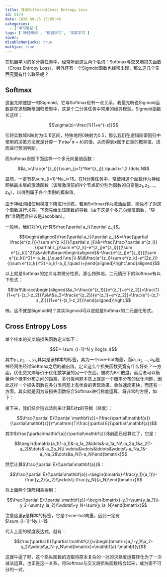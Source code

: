 ```yaml
---
title: 浅谈Softmax与Cross Entropy Loss
id: 5174
date: 2020-09-25 13:05:46
categories:
  - ['学习笔记']
tags: ['神经网络', '机器学习', '深度学习']
cover: 
disableNunjucks: true
mathjax: true
---
```


在机器学习的多分类任务中，经常听到这么两个名词：Softmax与交叉熵损失函数（Cross Entropy Loss），另外还有一个Sigmoid函数也经常出现，那么这几个东西究竟有什么联系呢？

## Softmax


这里先顺便提一句Sigmoid，它与Softmax也有一点关系。我最先听说Sigmoid函数是在逻辑斯蒂回归模型中，这是个二分类任务中常用的经典模型。Sigmoid函数长这样：


$$\sigma(z)=\frac{1}{1+e^{-z}}$$


它将实数域$\mathbb{R}$映射为(0,1)区间，特殊地将0映射为0.5，那么我们在逻辑斯蒂回归中使用的决策方法就是计算一下$\sigma(\mathbf{\omega}^T\mathbf{x}+b)$的值，从而得到$\mathbf{x}$属于正类的概率值，进而进行预测判断。


而Softmax则是下面这样一个多元向量值函数：


$$a_i=\frac{e^{z_i}}{\sum_{j=1}^Ne^{z_j}},\quad i=1,2,\dots,N$$


显然，一定有$\sum_{i=1}^Na_i=1$。在N分类任务中，常使用这个函数作为神经网络最末层的激活函数（该层激活前的N个节点即分别为函数的自变量$z_1,z_2,\dots,z_N$），以得到属于各个类别的概率值。


由于神经网络使用梯度下降进行训练，若用Softmax作为激活函数，则免不了对这个函数进行求导，下面先给出该函数的导数（由于这是个多元向量值函数，“导数”准确而言应该是Jacobian）。


一般地，我们对$\forall i,j$计算$\frac{\partial a_i}{\partial z_j}$。


$$\begin{aligned}\frac{\partial a_i}{\partial z_j}&=\frac{\partial \frac{e^{z_i}}{\sum e^{z_k}}}{\partial z_j}\\&=\frac{\frac{\partial e^{z_i}}{\partial z_j}\sum e^{z_k}-e^{z_j}e^{z_i}}{(\sum e^{z_k})^2}\\&=\left\lbrace\begin{aligned}&-\frac{e^{z_j}e^{z_i}}{(\sum e^{z_k})^2}=-a_ia_j,\quad i\ne j\\ &\\&\frac{e^{z_i}\sum e^{z_k}-e^{2z_i}}{(\sum e^{z_k})^2}=a_i(1-a_i),\quad i=j\end{aligned}\right.\end{aligned}$$


以上就是Softmax的定义与其微分性质，那么特殊地，二元情形下的Softmax有以下形式：


$$\left\lbrace\begin{aligned}&a_1=\frac{e^{z_1}}{e^{z_1}+e^{z_2}}=\frac{1}{1+e^{-(z_1-z_2)}}\\&\\&a_2=\frac{e^{z_2}}{e^{z_1}+e^{z_2}}=\frac{e^{-(z_1-z_2)}}{1+e^{-(z_1-z_2)}}\end{aligned}\right.$$


咦，这不就是Sigmoid吗？其实Sigmoid可以说就是Softmax的二元退化形式。


## Cross Entropy Loss


单个样本的交叉熵损失函数定义如下：


$$E=-\sum_{i=1}^N y_ilog(a_i)$$


其中$y_1,y_2,\dots,y_N$其实是该样本的标签，其为一个one-hot向量，而$a_i,a_2,\dots,a_N$是神经网络经过Softmax之后的输出值。定义这么个损失函数究竟有什么好处？一方面，优化交叉熵等价于优化数学里的另一个东西，被称为K-L散度，而后者可以衡量两个概率分布之间的距离，多分类问题本质上就是一个概率分布的优化问题，因此这样一个损失函数在多分类问题上有优良的表现效果，收敛速度更快，而还有一方面，其实就是因为该损失函数结合Softmax进行梯度运算，将非常的方便，如下：


接下来，我们结合链式法则来计算$E$对$\mathbf{z}$的导数（梯度）：


$$\frac{\partial E}{\partial \mathbf{z}}=(\frac{\partial\mathbf{a}}{\partial\mathbf{z}})^\mathrm{T}\frac{\partial E}{\partial \mathbf{a}}$$


其中$\frac{\partial\mathbf{a}}{\partial\mathbf{z}}$前面已经算过了，它是：


$$\begin{bmatrix}a_1(1-a_1)&-a_1a_2&\dots&-a_1a_N\\-a_2a_1&a_2(1-a_2)&\dots&-a_2a_N\\ \vdots&\vdots&\ddots&\vdots\\-a_Na_1&-a_Na_2&\dots&a_N(1-a_N)\end{bmatrix}$$


然后计算$\frac{\partial E}{\partial\mathbf{a}}$：


$$\frac{\partial E}{\partial\mathbf{a}}=\begin{bmatrix}-\frac{y_1}{a_1}\\-\frac{y_2}{a_2}\\\vdots\\-\frac{y_N}{a_N}\end{bmatrix}$$


将上面两个矩阵相乘得到：


$$\frac{\partial E}{\partial \mathbf{z}}=\begin{bmatrix}-y_1+\sum{y_ia_1}\\-y_2+\sum{y_ia_2}\\\vdots\\-y_N+\sum{y_ia_N}\end{bmatrix}$$


注意这里$\mathbf{y}$是样本的标签，它是个one-hot向量，因此一定有$\sum_{i=1}^Ny_i=1$


代入上面的梯度表达式，就有：


$$\frac{\partial E}{\partial \mathbf{z}}=\begin{bmatrix}a_1-y_1\\a_2-y_2\\\vdots\\a_N-y_N\end{bmatrix}=\mathbf{a}-\mathbf{y}$$


这就牛逼了呀，这个损失函数的选取将原本复杂的一批的求梯度运算转化为了一次减法运算，也正是这一关系，将Softmax与交叉熵损失函数结合起来，成为密不可分的一对。
